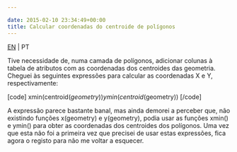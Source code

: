 ```yaml
---

date: 2015-02-10 23:34:49+00:00
title: Calcular coordenadas do centroide de polígonos
---
```


[EN](https://gisunchained.wordpress.com/2015/02/10/calcular-coordenadas-do-centroide-de-poligonos-calculate-polygon-centroids-coordinates/) | PT

Tive necessidade de, numa camada de polígonos, adicionar colunas à tabela de atributos com as coordenadas dos centroides das geometria. Cheguei às seguintes expressões para calcular as coordenadas X e Y, respectivamente:

[code]
xmin(centroid($geometry))
ymin(centroid($geometry))
[/code]

A expressão parece bastante banal, mas ainda demorei a perceber que, não existindo funções x(geometry) e y(geometry), podia usar as funções xmin() e ymin() para obter as coordenadas dos centroides dos polígonos. Uma vez que esta não foi a primeira vez que precisei de usar estas expressões, fica agora o registo para não me voltar a esquecer.
